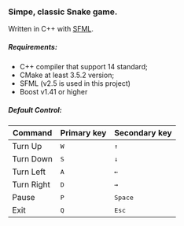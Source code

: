 ### Simpe, classic Snake game.
Written in C++ with [SFML](https://sfml-dev.org).

##### Requirements:
* C++ compiler that support 14 standard;
* CMake at least 3.5.2 version;
* SFML (v2.5 is used in this project)
* Boost v1.41 or higher

##### Default Control:
Command | Primary key | Secondary key
------- | ----------- | -------------
Turn Up | <kbd>W</kbd> | <kbd>&uparrow;</kbd>
Turn Down | <kbd>S</kbd> | <kbd>&downarrow;</kbd>
Turn Left | <kbd>A</kbd> | <kbd>&leftarrow;</kbd>
Turn Right | <kbd>D</kbd> | <kbd>&rightarrow;</kbd>
Pause | <kbd>P</kbd> | <kbd>Space</kbd>
Exit | <kbd>Q</kbd> | <kbd>Esc</kbd>

